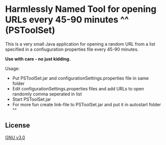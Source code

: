 # Harmlessly Named Tool for opening URLs every 45-90 minutes ^^ (PSToolSet) 

This is a very small Java application for opening a random URL from a list specified in a confiuguration properties file every 45-90 minutes.

**Use with care - no just kidding.**

Usage:

- Put PSToolSet.jar and configurationSettings.properties file in same folder
- Edit configurationSettings.properties files and add URLs to open randomly comma seperated in list
- Start PSToolSet.jar
- For more fun create link-file to PSToolSet.jar and put it in autostart folder ^^ 

## License

[GNU v3.0](LICENSE)
